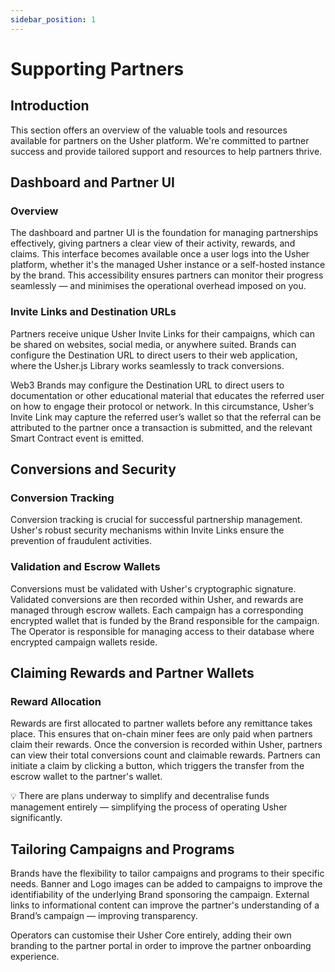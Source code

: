 ```yaml
---
sidebar_position: 1
---
```



# Supporting Partners

## Introduction

This section offers an overview of the valuable tools and resources available for partners on the Usher platform. We're committed to partner success and provide tailored support and resources to help partners thrive.

## Dashboard and Partner UI

### Overview

The dashboard and partner UI is the foundation for managing partnerships effectively, giving partners a clear view of their activity, rewards, and claims. This interface becomes available once a user logs into the Usher platform, whether it's the managed Usher instance or a self-hosted instance by the brand. This accessibility ensures partners can monitor their progress seamlessly — and minimises the operational overhead imposed on you.

### Invite Links and Destination URLs

Partners receive unique Usher Invite Links for their campaigns, which can be shared on websites, social media, or anywhere suited. Brands can configure the Destination URL to direct users to their web application, where the Usher.js Library works seamlessly to track conversions.

Web3 Brands may configure the Destination URL to direct users to documentation or other educational material that educates the referred user on how to engage their protocol or network. In this circumstance, Usher’s Invite Link may capture the referred user’s wallet so that the referral can be attributed to the partner once a transaction is submitted, and the relevant Smart Contract event is emitted.

## Conversions and Security

### Conversion Tracking

Conversion tracking is crucial for successful partnership management. Usher's robust security mechanisms within Invite Links ensure the prevention of fraudulent activities.

### Validation and Escrow Wallets

Conversions must be validated with Usher's cryptographic signature. Validated conversions are then recorded within Usher, and rewards are managed through escrow wallets. Each campaign has a corresponding encrypted wallet that is funded by the Brand responsible for the campaign. The Operator is responsible for managing access to their database where encrypted campaign wallets reside.

## Claiming Rewards and Partner Wallets

### Reward Allocation

Rewards are first allocated to partner wallets before any remittance takes place. This ensures that on-chain miner fees are only paid when partners claim their rewards. Once the conversion is recorded within Usher, partners can view their total conversions count and claimable rewards. Partners can initiate a claim by clicking a button, which triggers the transfer from the escrow wallet to the partner's wallet.

<aside>
💡 There are plans underway to simplify and decentralise funds management entirely — simplifying the process of operating Usher significantly.

</aside>

## Tailoring Campaigns and Programs

Brands have the flexibility to tailor campaigns and programs to their specific needs. Banner and Logo images can be added to campaigns to improve the identifiability of the underlying Brand sponsoring the campaign. External links to informational content can improve the partner's understanding of a Brand’s campaign — improving transparency.

Operators can customise their Usher Core entirely, adding their own branding to the partner portal in order to improve the partner onboarding experience.